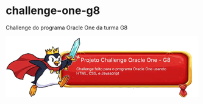 # challenge-one-g8
Challenge do programa Oracle One da turma G8

![](https://github.com/andrepixel/challenge-one-g8/blob/main/Banner_github_project.webp)
